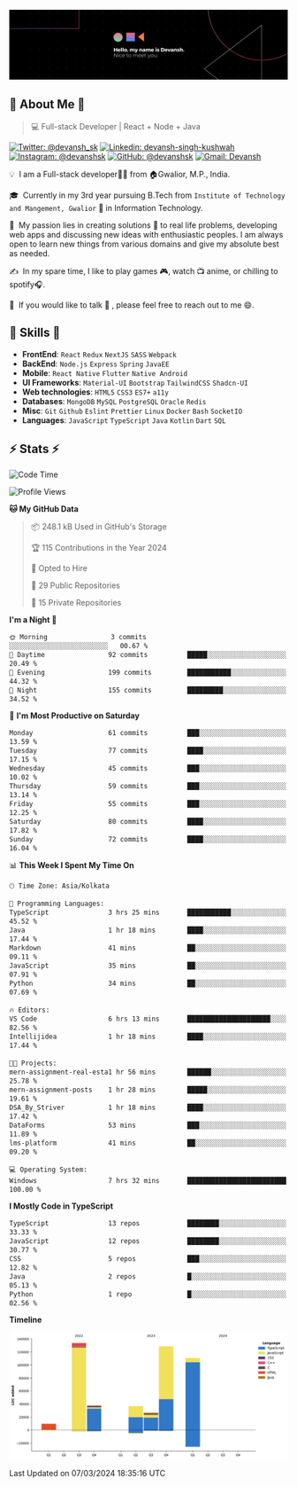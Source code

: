 ![Banner](./Devansh%20Singh%20Banner.png)

## 👋 About Me 👋

> 💻 Full-stack Developer | React + Node + Java

[![Twitter: @devansh_sk](https://img.shields.io/twitter/follow/devansh_sk?style=social)](https://twitter.com/devansh_sk)
[![Linkedin: devansh-singh-kushwah](https://img.shields.io/badge/-Devansh%20Singh%20Kushwah-blue?style=flat-square&logo=Linkedin&logoColor=white&link=https://www.linkedin.com/in/devanshsk/)](https://www.linkedin.com/in/devanshsk/)
[![Instagram: @devanshsk](https://img.shields.io/badge/-devanshsk-E4405F?style=flat-square&logo=instagram&logoColor=white)](https://instagram.com/devanshsk)
[![GitHub: @devanshsk](https://img.shields.io/github/followers/devanshsk?label=follow&style=social)](https://github.com/devanshsk)
[![Gmail: Devansh](https://img.shields.io/badge/Gmail-D14836?style=flat-square&logo=gmail&logoColor=white)](mailto:work.devanshsk@gmail.com)

💡 &nbsp;I am a Full-stack developer🧑‍💻 from 🏠Gwalior, M.P., India.

🎓 &nbsp;Currently in my 3rd year pursuing B.Tech from `Institute of Technology and Mangement, Gwalior` 🏫 in Information Technology.

🌱 &nbsp;My passion lies in creating solutions 🚩 to real life problems, developing web apps and discussing new ideas with enthusiastic peoples.
I am always open to learn new things from various domains and give my absolute best as needed.

✍️ &nbsp;In my spare time, I like to play games 🎮, watch 📺 anime, or chilling to spotify🎧.

💬 &nbsp;If you would like to talk 👋 , please feel free to reach out to me 😄.

##  🎉 Skills  🎉
- **FrontEnd**: `React` `Redux` `NextJS` `SASS` `Webpack`
- **BackEnd**: `Node.js` `Express` `Spring` `JavaEE`
- **Mobile**: `React Native` `Flutter` `Native Android`
- **UI Frameworks**: `Material-UI` `Bootstrap` `TailwindCSS` `Shadcn-UI`
- **Web technologies**: `HTML5` `CSS3` `ES7+` `a11y`
- **Databases**: `MongoDB` `MySQL` `PostgreSQL` `Oracle` `Redis`
- **Misc**: `Git` `Github` `Eslint` `Prettier` `Linux` `Docker` `Bash` `SocketIO`
- **Languages**: `JavaScript` `TypeScript` `Java` `Kotlin` `Dart` `SQL`

## ⚡ Stats ⚡
<!--START_SECTION:waka-->
![Code Time](http://img.shields.io/badge/Code%20Time-110%20hrs%2041%20mins-blue)

![Profile Views](http://img.shields.io/badge/Profile%20Views-0-blue)

**🐱 My GitHub Data** 

> 📦 248.1 kB Used in GitHub's Storage 
 > 
> 🏆 115 Contributions in the Year 2024
 > 
> 💼 Opted to Hire
 > 
> 📜 29 Public Repositories 
 > 
> 🔑 15 Private Repositories 
 > 
**I'm a Night 🦉** 

```text
🌞 Morning                3 commits           ░░░░░░░░░░░░░░░░░░░░░░░░░   00.67 % 
🌆 Daytime                92 commits          █████░░░░░░░░░░░░░░░░░░░░   20.49 % 
🌃 Evening                199 commits         ███████████░░░░░░░░░░░░░░   44.32 % 
🌙 Night                  155 commits         █████████░░░░░░░░░░░░░░░░   34.52 % 
```
📅 **I'm Most Productive on Saturday** 

```text
Monday                   61 commits          ███░░░░░░░░░░░░░░░░░░░░░░   13.59 % 
Tuesday                  77 commits          ████░░░░░░░░░░░░░░░░░░░░░   17.15 % 
Wednesday                45 commits          ███░░░░░░░░░░░░░░░░░░░░░░   10.02 % 
Thursday                 59 commits          ███░░░░░░░░░░░░░░░░░░░░░░   13.14 % 
Friday                   55 commits          ███░░░░░░░░░░░░░░░░░░░░░░   12.25 % 
Saturday                 80 commits          ████░░░░░░░░░░░░░░░░░░░░░   17.82 % 
Sunday                   72 commits          ████░░░░░░░░░░░░░░░░░░░░░   16.04 % 
```


📊 **This Week I Spent My Time On** 

```text
🕑︎ Time Zone: Asia/Kolkata

💬 Programming Languages: 
TypeScript               3 hrs 25 mins       ███████████░░░░░░░░░░░░░░   45.52 % 
Java                     1 hr 18 mins        ████░░░░░░░░░░░░░░░░░░░░░   17.44 % 
Markdown                 41 mins             ██░░░░░░░░░░░░░░░░░░░░░░░   09.11 % 
JavaScript               35 mins             ██░░░░░░░░░░░░░░░░░░░░░░░   07.91 % 
Python                   34 mins             ██░░░░░░░░░░░░░░░░░░░░░░░   07.69 % 

🔥 Editors: 
VS Code                  6 hrs 13 mins       █████████████████████░░░░   82.56 % 
Intellijidea             1 hr 18 mins        ████░░░░░░░░░░░░░░░░░░░░░   17.44 % 

🐱‍💻 Projects: 
mern-assignment-real-esta1 hr 56 mins        ██████░░░░░░░░░░░░░░░░░░░   25.78 % 
mern-assignment-posts    1 hr 28 mins        █████░░░░░░░░░░░░░░░░░░░░   19.61 % 
DSA_By_Striver           1 hr 18 mins        ████░░░░░░░░░░░░░░░░░░░░░   17.42 % 
DataForms                53 mins             ███░░░░░░░░░░░░░░░░░░░░░░   11.89 % 
lms-platform             41 mins             ██░░░░░░░░░░░░░░░░░░░░░░░   09.20 % 

💻 Operating System: 
Windows                  7 hrs 32 mins       █████████████████████████   100.00 % 
```

**I Mostly Code in TypeScript** 

```text
TypeScript               13 repos            ████████░░░░░░░░░░░░░░░░░   33.33 % 
JavaScript               12 repos            ████████░░░░░░░░░░░░░░░░░   30.77 % 
CSS                      5 repos             ███░░░░░░░░░░░░░░░░░░░░░░   12.82 % 
Java                     2 repos             █░░░░░░░░░░░░░░░░░░░░░░░░   05.13 % 
Python                   1 repo              █░░░░░░░░░░░░░░░░░░░░░░░░   02.56 % 
```



**Timeline**

![Lines of Code chart](https://raw.githubusercontent.com/DevanshSK/DevanshSK/main/assets/bar_graph.png)


 Last Updated on 07/03/2024 18:35:16 UTC
<!--END_SECTION:waka-->
